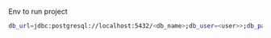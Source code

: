 Env to run project
``` bash
db_url=jdbc:postgresql://localhost:5432/<db_name>;db_user=<user>>;db_pass=<password>;jwt_secret=<secret> 
```